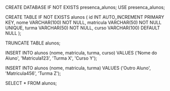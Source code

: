 CREATE DATABASE IF NOT EXISTS presenca_alunos;
USE presenca_alunos;

CREATE TABLE IF NOT EXISTS alunos (
    id INT AUTO_INCREMENT PRIMARY KEY,
    nome VARCHAR(100) NOT NULL,
    matricula VARCHAR(50) NOT NULL UNIQUE,
    turma VARCHAR(50) NOT NULL,
    curso VARCHAR(100) DEFAULT NULL
);

TRUNCATE TABLE alunos;

INSERT INTO alunos (nome, matricula, turma, curso)
VALUES ('Nome do Aluno', 'Matricula123', 'Turma X', 'Curso Y');

INSERT INTO alunos (nome, matricula, turma)
VALUES ('Outro Aluno', 'Matricula456', 'Turma Z');

SELECT * FROM alunos;
